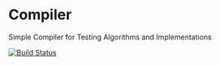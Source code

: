 # Compiler
Simple Compiler for Testing Algorithms and Implementations





[![Build Status](https://travis-ci.org/ilovepi/Compiler.svg?branch=master)](https://travis-ci.org/ilovepi/Compiler)
